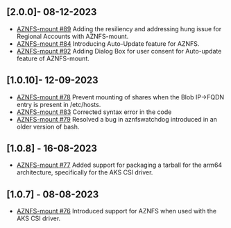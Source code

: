 ## [2.0.0]- 08-12-2023
- [AZNFS-mount #89](https://github.com/Azure/AZNFS-mount/pull/89)
  Adding the resiliency and addressing hung issue for Regional Accounts with AZNFS-mount.
- [AZNFS-mount #84](https://github.com/Azure/AZNFS-mount/pull/84)
  Introducing Auto-Update feature for AZNFS.
- [AZNFS-mount #92](https://github.com/Azure/AZNFS-mount/pull/92)
  Adding Dialog Box for user consent for Auto-update feature of AZNFS-mount.

## [1.0.10]- 12-09-2023
- [AZNFS-mount #78](https://github.com/Azure/AZNFS-mount/pull/78)
  Prevent mounting of shares when the Blob IP->FQDN entry is present in /etc/hosts.
- [AZNFS-mount #83](https://github.com/Azure/AZNFS-mount/pull/83)
  Corrected syntax error in the code
- [AZNFS-mount #79](https://github.com/Azure/AZNFS-mount/pull/79)
  Resolved a bug in aznfswatchdog introduced in an older version of bash.

## [1.0.8] - 16-08-2023
- [AZNFS-mount #77](https://github.com/Azure/AZNFS-mount/pull/77)
  Added support for packaging a tarball for the arm64 architecture, specifically for the AKS CSI driver.

## [1.0.7] - 08-08-2023
- [AZNFS-mount #76](https://github.com/Azure/AZNFS-mount/pull/76)
  Introduced support for AZNFS when used with the AKS CSI driver.
